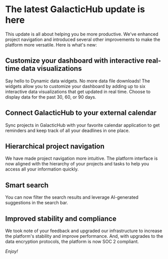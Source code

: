 # The latest GalacticHub update is here

This update is all about helping you be more productive. We've enhanced project navigation and introduced several other improvements to make the platform more versatile.
Here is what's new:

## Customize your dashboard with interactive real-time data visualizations

Say hello to Dynamic data widgets. No more data file downloads! The widgets allow you to customize your dashboard by adding up to six interactive data visualizations that get updated in real time. Choose to display data for the past 30, 60, or 90 days.

## Connect GalacticHub to your external calendar

Sync projects in GalacticHub with your favorite calendar application to get reminders and keep track of all your deadlines in one place.

## Hierarchical project navigation

We have made project navigation more intuitive. The platform interface is now aligned with the hierarchy of your projects and tasks to help you access all your information quickly.

## Smart search

You can now filter the search results and leverage AI-generated suggestions in the search bar.

## Improved stability and compliance

We took note of your feedback and upgraded our infrastructure to increase the platform's stability and improve performance.
And, with upgrades to the data encryption protocols, the platform is now SOC 2 compliant.

_Enjoy!_
